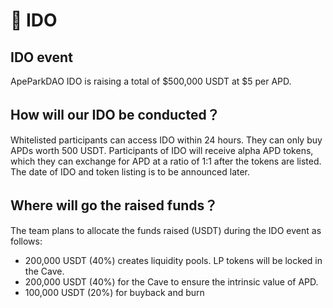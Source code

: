 # 🌠 IDO

## IDO event

ApeParkDAO IDO is raising a total of $500,000 USDT at $5 per APD.

## How will our IDO be conducted？

Whitelisted participants can access IDO within 24 hours. They can only buy APDs worth 500 USDT. Participants of IDO will receive alpha APD tokens, which they can exchange for APD at a ratio of 1:1 after the tokens are listed. The date of IDO and token listing is to be announced later.

## Where will go the raised funds？



The team plans to allocate the funds raised (USDT) during the IDO event as follows:

* 200,000 USDT (40%) creates liquidity pools. LP tokens will be locked in the Cave.
* 200,000 USDT (40%) for the Cave to ensure the intrinsic value of APD.
* 100,000 USDT (20%) for buyback and burn



